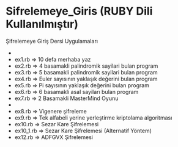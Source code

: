 # Sifrelemeye_Giris (RUBY Dili Kullanılmıştır)
Şifrelemeye Giriş Dersi Uygulamaları
-   <Ruby Alistirma>
-   ex1.rb  =>  10 defa merhaba yaz
-   ex2.rb  =>  4 basamakli palindromik sayilari bulan program
-   ex3.rb  =>  5 basamakli palindromik sayilari bulan program
-   ex4.rb  =>  Euler sayısının yaklaşık değerini bulan program
-   ex5.rb  =>  Pi sayısının yaklaşık değerini bulan program
-   ex6.rb  =>  6 basamakli asal sayiları bulan program
-   ex7.rb  =>  2 Basamakli MasterMind Oyunu
-   <Ruby Alistirma>
-   ex8.rb  =>  Vigenere şifreleme
-   ex9.rb  =>  Tek alfabeli yerine yerleştirme kriptolama algoritması
-   ex10.rb  =>  Sezar Kare Şifrelemesi
-   ex10_1.rb  =>  Sezar Kare Şifrelemesi (Alternatif Yöntem)
-   ex12.rb  =>  ADFGVX Şifrelemesi

